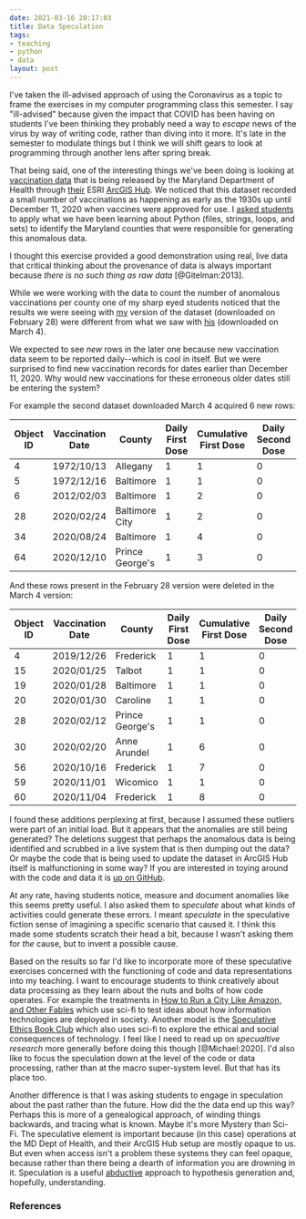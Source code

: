 ```yaml
---
date: 2021-03-16 20:17:03
title: Data Speculation
tags:
- teaching
- python
- data
layout: post
---
```


I've taken the ill-advised approach of using the Coronavirus as a topic to frame
the exercises in my computer programming class this semester. I say "ill-advised" because given the impact that COVID has been having on students I've
been thinking they probably need a way to *escape* news of the virus by way of
writing code, rather than diving into it more. It's late in the semester to
modulate things but I think we will shift gears to look at programming through
another lens after spring break.

That being said, one of the interesting things we've been doing is looking at
[vaccination data] that is being released by the Maryland Department of Health
through [their] ESRI [ArcGIS Hub]. We noticed that this dataset recorded
a small number of vaccinations as happening as early as the 1930s up until
December 11, 2020 when vaccines were approved for use. I [asked
students](https://umd-ischool-inst326.github.io/inst326-public/modules/module05/exercises/exercise05_covid.html)
to apply what we have been learning about Python (files, strings, loops, and
sets) to identify the Maryland counties that were responsible for generating this anomalous data.

I thought this exercise provided a good demonstration using real, live data
that critical thinking about the provenance of data is always important because
*there is no such thing as raw data* [@Gitelman:2013].

While we were working with the data to count the number of anomalous
vaccinations per county one of my sharp eyed students noticed that the results
we were seeing with [my] version of the dataset (downloaded on February 28)
were different from what we saw with [his] (downloaded on March 4).

We expected to see *new* rows in the later one because new vaccination data
seem to be reported daily--which is cool in itself. But we were surprised to
find new vaccination records for dates earlier than December 11,
2020. Why would new vaccinations for these erroneous older dates still be entering the system?

For example the second dataset downloaded March 4 acquired 6 new rows:

| Object ID | Vaccination Date | County | Daily First Dose | Cumulative First Dose | Daily Second Dose | Cumulative Second Dose |
| -------- | --------------------- | --------------- | ------- | ------- | ------- | ------- |
| 4  | 1972/10/13  | Allegany        | 1 | 1 | 0 | 0 |
| 5  | 1972/12/16  | Baltimore       | 1 | 1 | 0 | 0 |
| 6  | 2012/02/03  | Baltimore       | 1 | 2 | 0 | 0 |
| 28 | 2020/02/24  | Baltimore City  | 1 | 2 | 0 | 0 |
| 34 | 2020/08/24  | Baltimore       | 1 | 4 | 0 | 0 |
| 64 | 2020/12/10  | Prince George's | 1 | 3 | 0 | 0 |

And these rows present in the February 28 version were deleted in the March 4 version: 

| Object ID | Vaccination Date | County | Daily First Dose | Cumulative First Dose | Daily Second Dose | Cumulative Second Dose |
| -------- | --------------------- | --------------- | ------- | ------- | ------- | ------- |
| 4        | 2019/12/26  | Frederick       | 1              | 1                   | 0               | 0                    |
| 15       | 2020/01/25  | Talbot          | 1              | 1                   | 0               | 0                    |
| 19       | 2020/01/28  | Baltimore       | 1              | 1                   | 0               | 0                    |
| 20       | 2020/01/30  | Caroline        | 1              | 1                   | 0               | 0                    |
| 28       | 2020/02/12  | Prince George's | 1              | 1                   | 0               | 0                    |
| 30       | 2020/02/20  | Anne Arundel    | 1              | 6                   | 0               | 0                    |
| 56       | 2020/10/16  | Frederick       | 1              | 7                   | 0               | 4                    |
| 59       | 2020/11/01  | Wicomico        | 1              | 1                   | 0               | 0                    |
| 60       | 2020/11/04  | Frederick       | 1              | 8                   | 0               | 4                    |

I found these additions perplexing at first, because I assumed these outliers
were part of an initial load. But it appears that the anomalies are still being
generated? The deletions suggest that perhaps the anomalous data is being
identified and scrubbed in a live system that is then dumping out the data? Or
maybe the code that is being used to update the dataset in ArcGIS Hub
itself is malfunctioning in some way? If you are interested in toying around
with the code and data it is [up on
GitHub](https://github.com/edsu/md-covid-vaccination-data).

At any rate, having students notice, measure and document anomalies like this
seems pretty useful. I also asked them to *speculate* about what kinds of
activities could generate these errors. I meant *speculate* in the speculative
fiction sense of imagining a specific scenario that caused it. I think this
made some students scratch their head a bit, because I wasn't asking them for
*the* cause, but to invent a possible cause.

Based on the results so far I'd like
to incorporate more of these speculative exercises concerned with the
functioning of code and data representations into my teaching. I want to
encourage students to think creatively about data processing as they learn
about the nuts and bolts of how code operates. For example the treatments in
[How to Run a City Like Amazon, and Other
Fables](https://shop.meatspacepress.com/product/how-to-run-a-city-like-amazon-and-other-fables)
which use sci-fi to test ideas about how information technologies are deployed
in society. Another model is the [Speculative Ethics Book
Club](https://www.internetruleslab.com/bookclub) which also uses sci-fi to
explore the ethical and social consequences of technology. I feel like I need
to read up on *specualtive research* more generally before doing this though
[@Michael:2020]. I'd also like to focus the speculation down at the level of
the code or data processing, rather than at the macro super-system level. But
that has its place too.

Another difference is that I was asking students to engage in speculation about
the past rather than the future. How did the the data end up this way? Perhaps
this is more of a genealogical approach, of winding things backwards, and
tracing what is known. Maybe it's more Mystery than Sci-Fi. The speculative
element is important because (in this case) operations at the MD Dept of
Health, and their ArcGIS Hub setup are mostly opaque to us. But even when
access isn't a problem these systems they can feel opaque, because rather than
there being a dearth of information you are drowning in it. Speculation is
a useful [abductive] approach to hypothesis generation and, hopefully,
understanding.


### References

[my]: https://github.com/edsu/md-covid-vaccination-data/blob/main/data-2021-02-28.csv
[his]: https://github.com/edsu/md-covid-vaccination-data/blob/main/data-2021-03-04.csv 
[vaccination data]: https://coronavirus.maryland.gov/datasets/md-covid19-totalvaccinationscountyfirstandseconddose 
[ArcGIS Hub]: https://www.esri.com/en-us/arcgis/products/arcgis-hub/overview
[their]: https://coronavirus.maryland.gov
[abductive]: https://plato.stanford.edu/entries/abduction/peirce.html
